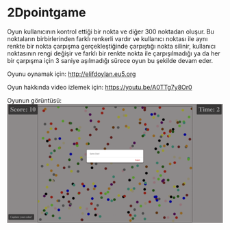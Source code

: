 # 2Dpointgame

Oyun kullanıcının kontrol ettiği bir nokta ve diğer 300 noktadan oluşur. Bu noktaların birbirlerinden farklı renkerli vardır ve kullanıcı noktası ile aynı renkte bir nokta çarpışma gerçekleştiğinde çarpıştığı nokta silinir, kullanıcı noktasının rengi değişir ve farklı bir renkte nokta ile çarpışılmadığı ya da her bir çarpışma için 3 saniye aşılmadığı sürece oyun bu şekilde devam eder. 

Oyunu oynamak için: http://elifdoylan.eu5.org

Oyun hakkında video izlemek için: https://youtu.be/A0TTg7y8Or0

Oyunun görüntüsü:
![Oyun Ekran Görüntüsü](https://github.com/elifdoylan/2Dpointgame/blob/main/image.png)
